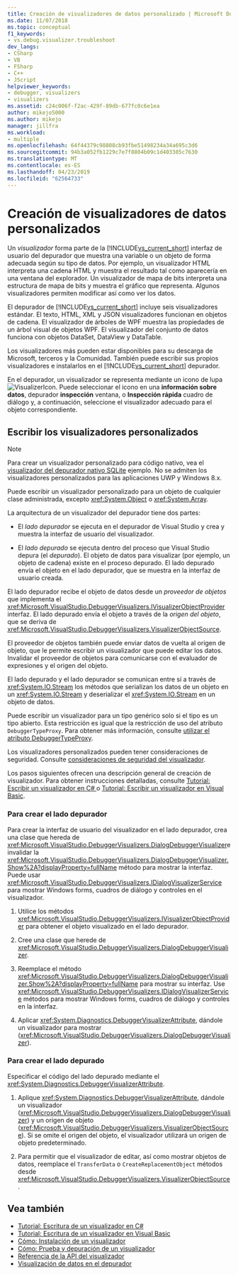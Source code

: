 ```yaml
---
title: Creación de visualizadores de datos personalizado | Microsoft Docs
ms.date: 11/07/2018
ms.topic: conceptual
f1_keywords:
- vs.debug.visualizer.troubleshoot
dev_langs:
- CSharp
- VB
- FSharp
- C++
- JScript
helpviewer_keywords:
- debugger, visualizers
- visualizers
ms.assetid: c24c006f-f2ac-429f-89db-677fc0c6e1ea
author: mikejo5000
ms.author: mikejo
manager: jillfra
ms.workload:
- multiple
ms.openlocfilehash: 64f44379c98808cb93fbe51498234a34a695c3d6
ms.sourcegitcommit: 94b3a052fb1229c7e7f8804b09c1d403385c7630
ms.translationtype: MT
ms.contentlocale: es-ES
ms.lasthandoff: 04/23/2019
ms.locfileid: "62564733"
---
```

# <a name="create-custom-data-visualizers"></a>Creación de visualizadores de datos personalizados
 Un *visualizador* forma parte de la [!INCLUDE[vs_current_short](../code-quality/includes/vs_current_short_md.md)] interfaz de usuario del depurador que muestra una variable o un objeto de forma adecuada según su tipo de datos. Por ejemplo, un visualizador HTML interpreta una cadena HTML y muestra el resultado tal como aparecería en una ventana del explorador. Un visualizador de mapa de bits interpreta una estructura de mapa de bits y muestra el gráfico que representa. Algunos visualizadores permiten modificar así como ver los datos.

 El depurador de [!INCLUDE[vs_current_short](../code-quality/includes/vs_current_short_md.md)] incluye seis visualizadores estándar. El texto, HTML, XML y JSON visualizadores funcionan en objetos de cadena. El visualizador de árboles de WPF muestra las propiedades de un árbol visual de objetos WPF. El visualizador del conjunto de datos funciona con objetos DataSet, DataView y DataTable.

Los visualizadores más pueden estar disponibles para su descarga de Microsoft, terceros y la Comunidad. También puede escribir sus propios visualizadores e instalarlos en el [!INCLUDE[vs_current_short](../code-quality/includes/vs_current_short_md.md)] depurador.

En el depurador, un visualizador se representa mediante un icono de lupa ![VisualizerIcon](../debugger/media/dbg-tips-visualizer-icon.png "icono visualizador"). Puede seleccionar el icono en una **información sobre datos**, depurador **inspección** ventana, o **Inspección rápida** cuadro de diálogo y, a continuación, seleccione el visualizador adecuado para el objeto correspondiente.

## <a name="write-custom-visualizers"></a>Escribir los visualizadores personalizados

 > [!NOTE]
 > Para crear un visualizador personalizado para código nativo, vea el [visualizador del depurador nativo SQLite](https://github.com/Microsoft/VSSDK-Extensibility-Samples/tree/master/SqliteVisualizer) ejemplo. No se admiten los visualizadores personalizados para las aplicaciones UWP y Windows 8.x.

Puede escribir un visualizador personalizado para un objeto de cualquier clase administrada, excepto <xref:System.Object> o <xref:System.Array>.

La arquitectura de un visualizador del depurador tiene dos partes:

- El *lado depurador* se ejecuta en el depurador de Visual Studio y crea y muestra la interfaz de usuario del visualizador.

- El *lado depurado* se ejecuta dentro del proceso que Visual Studio depura (el *depurado*). El objeto de datos para visualizar (por ejemplo, un objeto de cadena) existe en el proceso depurado. El lado depurado envía el objeto en el lado depurador, que se muestra en la interfaz de usuario creada.

El lado depurador recibe el objeto de datos desde un *proveedor de objetos* que implementa el <xref:Microsoft.VisualStudio.DebuggerVisualizers.IVisualizerObjectProvider> interfaz. El lado depurado envía el objeto a través de la *origen del objeto*, que se deriva de <xref:Microsoft.VisualStudio.DebuggerVisualizers.VisualizerObjectSource>.

El proveedor de objetos también puede enviar datos de vuelta al origen de objeto, que le permite escribir un visualizador que puede editar los datos. Invalidar el proveedor de objetos para comunicarse con el evaluador de expresiones y el origen del objeto.

El lado depurado y el lado depurador se comunican entre sí a través de <xref:System.IO.Stream> los métodos que serializan los datos de un objeto en un <xref:System.IO.Stream> y deserializar el <xref:System.IO.Stream> en un objeto de datos.

Puede escribir un visualizador para un tipo genérico solo si el tipo es un tipo abierto. Esta restricción es igual que la restricción de uso del atributo `DebuggerTypeProxy`. Para obtener más información, consulte [utilizar el atributo DebuggerTypeProxy](../debugger/using-debuggertypeproxy-attribute.md).

Los visualizadores personalizados pueden tener consideraciones de seguridad. Consulte [consideraciones de seguridad del visualizador](../debugger/visualizer-security-considerations.md).

Los pasos siguientes ofrecen una descripción general de creación de visualizador. Para obtener instrucciones detalladas, consulte [Tutorial: Escribir un visualizador en C# ](../debugger/walkthrough-writing-a-visualizer-in-csharp.md) o [Tutorial: Escribir un visualizador en Visual Basic](../debugger/walkthrough-writing-a-visualizer-in-visual-basic.md).

### <a name="to-create-the-debugger-side"></a>Para crear el lado depurador

Para crear la interfaz de usuario del visualizador en el lado depurador, crea una clase que hereda de <xref:Microsoft.VisualStudio.DebuggerVisualizers.DialogDebuggerVisualizer>e invalidar la <xref:Microsoft.VisualStudio.DebuggerVisualizers.DialogDebuggerVisualizer.Show%2A?displayProperty=fullName> método para mostrar la interfaz. Puede usar <xref:Microsoft.VisualStudio.DebuggerVisualizers.IDialogVisualizerService> para mostrar Windows forms, cuadros de diálogo y controles en el visualizador.

1. Utilice los métodos <xref:Microsoft.VisualStudio.DebuggerVisualizers.IVisualizerObjectProvider> para obtener el objeto visualizado en el lado depurador.

1. Cree una clase que herede de <xref:Microsoft.VisualStudio.DebuggerVisualizers.DialogDebuggerVisualizer>.

1. Reemplace el método <xref:Microsoft.VisualStudio.DebuggerVisualizers.DialogDebuggerVisualizer.Show%2A?displayProperty=fullName> para mostrar su interfaz. Use <xref:Microsoft.VisualStudio.DebuggerVisualizers.IDialogVisualizerService> métodos para mostrar Windows forms, cuadros de diálogo y controles en la interfaz.

4. Aplicar <xref:System.Diagnostics.DebuggerVisualizerAttribute>, dándole un visualizador para mostrar (<xref:Microsoft.VisualStudio.DebuggerVisualizers.DialogDebuggerVisualizer>).

### <a name="to-create-the-debuggee-side"></a>Para crear el lado depurado

Especificar el código del lado depurado mediante el <xref:System.Diagnostics.DebuggerVisualizerAttribute>.

1. Aplique <xref:System.Diagnostics.DebuggerVisualizerAttribute>, dándole un visualizador (<xref:Microsoft.VisualStudio.DebuggerVisualizers.DialogDebuggerVisualizer>) y un origen de objeto (<xref:Microsoft.VisualStudio.DebuggerVisualizers.VisualizerObjectSource>). Si se omite el origen del objeto, el visualizador utilizará un origen de objeto predeterminado.

1. Para permitir que el visualizador de editar, así como mostrar objetos de datos, reemplace el `TransferData` o `CreateReplacementObject` métodos desde <xref:Microsoft.VisualStudio.DebuggerVisualizers.VisualizerObjectSource>.

## <a name="see-also"></a>Vea también

- [Tutorial: Escritura de un visualizador en C#](../debugger/walkthrough-writing-a-visualizer-in-csharp.md)
- [Tutorial: Escritura de un visualizador en Visual Basic](../debugger/walkthrough-writing-a-visualizer-in-visual-basic.md)
- [Cómo: Instalación de un visualizador](../debugger/how-to-install-a-visualizer.md)
- [Cómo: Prueba y depuración de un visualizador](../debugger/how-to-test-and-debug-a-visualizer.md)
- [Referencia de la API del visualizador](../debugger/visualizer-api-reference.md)
- [Visualización de datos en el depurador](../debugger/viewing-data-in-the-debugger.md)